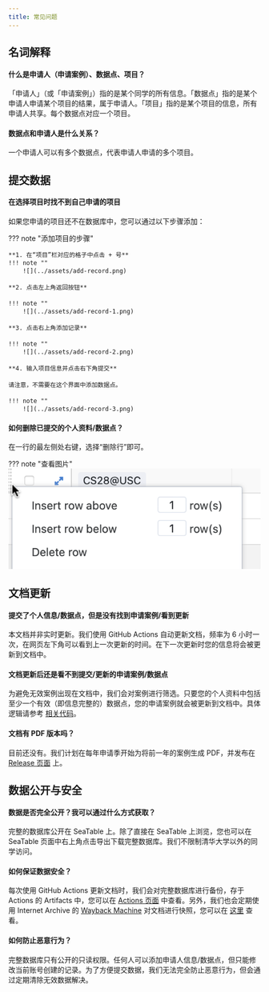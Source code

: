 ```yaml
---
title: 常见问题
---
```


## 名词解释

#### 什么是申请人（申请案例）、数据点、项目？

「申请人」（或「申请案例」）指的是某个同学的所有信息。「数据点」指的是某个申请人申请某个项目的结果，属于申请人。「项目」指的是某个项目的信息，所有申请人共享。每个数据点对应一个项目。

#### 数据点和申请人是什么关系？

一个申请人可以有多个数据点，代表申请人申请的多个项目。

## 提交数据

#### 在选择项目时找不到自己申请的项目

如果您申请的项目还不在数据库中，您可以通过以下步骤添加：

??? note "添加项目的步骤"

    **1. 在“项目”栏对应的格子中点击 + 号**
    !!! note ""
        ![](../assets/add-record.png)

    **2. 点击左上角返回按钮**

    !!! note ""
        ![](../assets/add-record-1.png)

    **3. 点击右上角添加记录**

    !!! note ""
        ![](../assets/add-record-2.png)

    **4. 输入项目信息并点击右下角提交**
    
    请注意，不需要在这个界面中添加数据点。

    !!! note ""
        ![](../assets/add-record-3.png)

#### 如何删除已提交的个人资料/数据点？

在一行的最左侧处右键，选择“删除行”即可。

??? note "查看图片"
    ![](../assets/delete-record.png)

## 文档更新

#### 提交了个人信息/数据点，但是没有找到申请案例/看到更新

本文档并非实时更新。我们使用 GitHub Actions 自动更新文档，频率为 6 小时一次，在网页左下角可以看到上一次更新的时间。在下一次更新时您的信息将会被更新到文档中。

#### 文档更新后还是看不到提交/更新的申请案例/数据点

为避免无效案例出现在文档中，我们会对案例进行筛选。只要您的个人资料中包括至少一个有效（即信息完整的）数据点，您的申请案例就会被更新到文档中。具体逻辑请参考 [相关代码](https://github.com/liang2kl/feiyue-maker/blob/main/feiyue/backend/__init__.py)。

#### 文档有 PDF 版本吗？

目前还没有。我们计划在每年申请季开始为将前一年的案例生成 PDF，并发布在 [Release 页面](https://github.com/liang2kl/feiyue-maker/releases) 上。

## 数据公开与安全

#### 数据是否完全公开？我可以通过什么方式获取？

完整的数据库公开在 SeaTable 上。除了直接在 SeaTable 上浏览，您也可以在 SeaTable 页面中右上角点击导出下载完整数据库。我们不限制清华大学以外的同学访问。

#### 如何保证数据安全？

每次使用 GitHub Actions 更新文档时，我们会对完整数据库进行备份，存于 Actions 的 Artifacts 中，您可以在 [Actions 页面](https://github.com/liang2kl/feiyue-maker/actions/workflows/publish.yml) 中查看。另外，我们也会定期使用 Internet Archive 的 [Wayback Machine](https://web.archive.org/) 对文档进行快照，您可以在 [这里](https://web.archive.org/web/*/https://liang2kl.github.io/feiyue-maker/) 查看。

#### 如何防止恶意行为？

完整数据库只有公开的只读权限。任何人可以添加申请人信息/数据点，但只能修改当前账号创建的记录。为了方便提交数据，我们无法完全防止恶意行为，但会通过定期清除无效数据解决。
